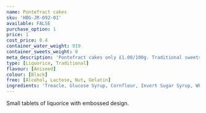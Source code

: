 ```yaml
---
name: Pontefract cakes
sku: 'HBG-JR-092-01'
available: FALSE
purchase_option: 1
price: 1
cost_price: 0.4
container_water_weight: 919
container_sweets_weight: 0
meta_description: 'Pontefract cakes only £1.00/100g. Traditional sweets and more at Humbugs Confectionery  Store. Specialists in satisfying your sweet tooth!'
type: [Liquorice, Traditional]
flavour: [Aniseed]
colour: [Black]
free: [Alcohol, Lactose, Nut, Gelatin]
ingredients: 'Treacle, Glucose Syrup, Cornflour, Invert Sugar Syrup, Wheat Flour, Liquorice Extract, Modified Potato Starch, Vegetable Oil, Aniseed Oil, Glazing Agent (Carnauba Wax)'
---
```

Small tablets of liquorice with embossed design.